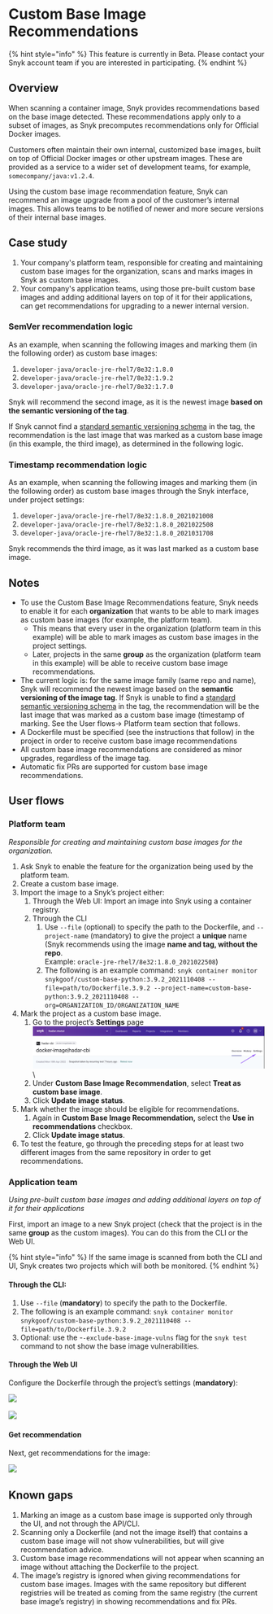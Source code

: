 # Custom Base Image Recommendations

{% hint style="info" %}
This feature is currently in Beta. Please contact your Snyk account team if you are interested in participating.
{% endhint %}

## **Overview**

When scanning a container image, Snyk provides recommendations based on the base image detected. These recommendations apply only to a subset of images, as Snyk precomputes recommendations only for Official Docker images.

Customers often maintain their own internal, customized base images, built on top of Official Docker images or other upstream images. These are provided as a service to a wider set of development teams, for example, `somecompany/java:v1.2.4`.

Using the custom base image recommendation feature, Snyk can recommend an image upgrade from a pool of the customer’s internal images. This allows teams to be notified of newer and more secure versions of their internal base images.

## **Case study**

1. Your company's platform team, responsible for creating and maintaining custom base images for the organization, scans and marks images in Snyk as custom base images.
2. Your company's application teams, using those pre-built custom base images and adding additional layers on top of it for their applications, can get recommendations for upgrading to a newer internal version.

### **SemVer recommendation logic**

As an example, when scanning the following images and marking them (in the following order) as custom base images:

1. `developer-java/oracle-jre-rhel7/8e32:1.8.0`
2. `developer-java/oracle-jre-rhel7/8e32:1.9.2`
3. `developer-java/oracle-jre-rhel7/8e32:1.7.0`

Snyk will recommend the second image, as it is the newest image **based on the semantic versioning of the tag**.

If Snyk cannot find a [standard semantic versioning schema](https://semver.org/) in the tag, the recommendation is the last image that was marked as a custom base image (in this example, the third image), as determined in the following logic.

### **Timestamp recommendation logic**

As an example, when scanning the following images and marking them (in the following order) as custom base images through the Snyk interface, under project settings:

1. `developer-java/oracle-jre-rhel7/8e32:1.8.0_2021021008`
2. `developer-java/oracle-jre-rhel7/8e32:1.8.0_2021022508`
3. `developer-java/oracle-jre-rhel7/8e32:1.8.0_2021031708`

Snyk recommends the third image, as it was last marked as a custom base image.

## **Notes**

* To use the Custom Base Image Recommendations feature, Snyk needs to enable it for each **organization** that wants to be able to mark images as custom base images (for example, the platform team).
  * This means that every user in the organization (platform team in this example) will be able to mark images as custom base images in the project settings.
  * Later, projects in the same **group** as the organization (platform team in this example) will be able to receive custom base image recommendations.
* The current logic is: for the same image family (same repo and name), Snyk will recommend the newest image based on the **semantic versioning of the image tag**. If Snyk is unable to find a [standard semantic versioning schema](https://semver.org/) in the tag, the recommendation will be the last image that was marked as a custom base image (timestamp of marking. See the User flows→ Platform team section that follows.
* A Dockerfile must be specified (see the instructions that follow) in the project in order to receive custom base image recommendations
* All custom base image recommendations are considered as minor upgrades, regardless of the image tag.
* Automatic fix PRs are supported for custom base image recommendations.

## **User flows**

### Platform team

_Responsible for creating and maintaining custom base images for the organization._

1. Ask Snyk to enable the feature for the organization being used by the platform team.
2. Create a custom base image.
3. Import the image to a Snyk’s project either:
   1. Through the Web UI: Import an image into Snyk using a container registry.
   2. Through the CLI
      1. Use `--file` (optional) to specify the path to the Dockerfile, and `--project-name` (mandatory) to give the project a **unique** name (Snyk recommends using the image **name and tag, without the repo**.\
         Example: `oracle-jre-rhel7/8e32:1.8.0_2021022508`)
      2. The following is an example command: `snyk container monitor snykgoof/custom-base-python:3.9.2_2021110408 --file=path/to/Dockerfile.3.9.2 --project-name=custom-base-python:3.9.2_2021110408 --org=ORGANIZATION_ID/ORGANIZATION_NAME`
4. Mark the project as a custom base image.
   1. Go to the project’s **Settings** page\
      ![](<../../../.gitbook/assets/image (184).png>)\\
   2. Under **Custom Base Image Recommendation**, select **Treat as custom base image**.
   3. Click **Update image status**.
5. Mark whether the image should be eligible for recommendations.
   1. Again in **Custom Base Image Recommendation,** select the **Use in recommendations** checkbox.
   2. Click **Update image status**.
6. To test the feature, go through the preceding steps for at least two different images from the same repository in order to get recommendations.

### Application team

_Using pre-built custom base images and adding additional layers on top of it for their applications_

First, import an image to a new Snyk project (check that the project is in the same **group** as the custom images). You can do this from the CLI or the Web UI.

{% hint style="info" %}
If the same image is scanned from both the CLI and UI, Snyk creates two projects which will both be monitored.
{% endhint %}

#### Through the CLI:

1. Use `--file` (**mandatory**) to specify the path to the Dockerfile.
2. The following is an example command: `snyk container monitor snykgoof/custom-base-python:3.9.2_2021110408 --file=path/to/Dockerfile.3.9.2`
3. Optional: use the -`-exclude-base-image-vulns` flag for the `snyk test` command to not show the base image vulnerabilities.

#### Through the Web UI

Configure the Dockerfile through the project’s settings (**mandatory**):

![](https://lh5.googleusercontent.com/tPfU1mB9wZ-eSLTXHh5lRG58zh5xsnoTggeQ1xA7s7yShWoIZm4rfy4\_qoE-aFGr4wYucMJrUebsmwri4Ba8B4bHZ5Nd4ax\_qvv5vxdIJZbNAdH3JGI\_uwhALj7U99bOS57s3xPI)

![](https://lh5.googleusercontent.com/4cyspvfpv1ZA-4rmhU7DzngLigf8c6rgEu5d7wHiiy7QMbIHy8Qw6qqS0VLEAEYpAfBADISvvQAyCkGqeoBgKxexDxzVPBJvNzB44MSvBzGlPd0NNuWrZyv\_73NggOYlSjZCER0z)

#### Get recommendation

Next, get recommendations for the image:

![](https://lh5.googleusercontent.com/G--7GkeQ6i0bwTWE1tdC\_Gg5d727JdQQfclEQ1n2opt5vtRDjT2FBChFpSZBD9V1TleoLigSzhtEERg4tfVI6yIua5Q5nGeNycmR93BYCG1DsiREvhNWKtFdZ4imJZvC1ypmDKOI)

####

## Known gaps

1. Marking an image as a custom base image is supported only through the UI, and not through the API/CLI.
2. Scanning only a Dockerfile (and not the image itself) that contains a custom base image will not show vulnerabilities, but will give recommendation advice.
3. Custom base image recommendations will not appear when scanning an image without attaching the Dockerfile to the project.
4. The image’s registry is ignored when giving recommendations for custom base images. Images with the same repository but different registries will be treated as coming from the same registry (the current base image’s registry) in showing recommendations and fix PRs.
